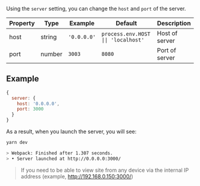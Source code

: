 Using the `server` setting, you can change the `host` and `port` of the server.

| Property | Type   | Example     | Default                             | Description    |
|----------|--------|-------------|-------------------------------------|----------------|
| host     | string | `'0.0.0.0'` | `process.env.HOST \|\| 'localhost'` | Host of server |
| port     | number | `3003`      | `8080`                              | Port of server |

## Example

``` javascript
{
  server: {
    host: '0.0.0.0',
    port: 3000
  }
}
```

As a result, when you launch the server, you will see:

``` bash
yarn dev

> Webpack: Finished after 1.307 seconds.
> • Server launched at http://0.0.0.0:3000/
```

> If you need to be able to view site from any device via the internal IP address (example, http://192.168.0.150:3000/)
